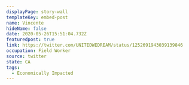 ```yaml
---
displayPage: story-wall
templateKey: embed-post
name: Vincente
hideName: false
date: 2020-05-26T15:51:04.732Z
featuredpost: true
link: https://twitter.com/UNITEDWEDREAM/status/1252691943039139846
occupation: Field Worker
source: twitter
state: CA
tags:
  - Economically Impacted
---
```


